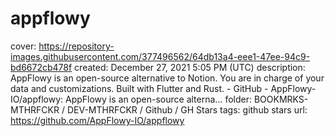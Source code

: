 # appflowy

cover: https://repository-images.githubusercontent.com/377496562/64db13a4-eee1-47ee-94c9-bd6672cb478f
created: December 27, 2021 5:05 PM (UTC)
description: AppFlowy is an open-source alternative to Notion. You are in charge of your data and customizations. Built with Flutter and Rust. - GitHub - AppFlowy-IO/appflowy: AppFlowy is an open-source alterna...
folder: BOOKMRKS-MTHRFCKR / DEV-MTHRFCKR / Github / GH Stars
tags: github stars
url: https://github.com/AppFlowy-IO/appflowy